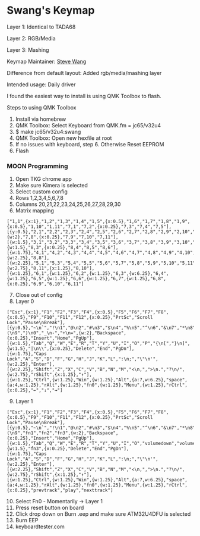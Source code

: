 Swang's Keymap
===

Layer 1: Identical to TADA68

Layer 2: RGB/Media

Layer 3: Mashing

Keymap Maintainer: [Steve Wang](https://github.com/swangful)

Difference from default layout: Added rgb/media/mashing layer

Intended usage: Daily driver

I found the easiest way to install is using QMK Toolbox to flash.

Steps to using QMK Toolbox

1. Install via homebrew
2. QMK Toolbox: Select Keyboard from QMK.fm = jc65/v32u4
3. $ make jc65/v32u4:swang
4. QMK Toolbox: Open new hexfile at root
5. If no issues with keyboard, step 6. Otherwise Reset EEPROM
6. Flash


### MOON Programming
1. Open TKG chrome app
2. Make sure Kimera is selected
3. Select custom config
4. Rows 1,2,3,4,5,6,7,8
5. Columns 20,21,22,23,24,25,26,27,28,29,30
6. Matrix mapping
```
["1,1",{x:1},"1,2","1,3","1,4","1,5",{x:0.5},"1,6","1,7","1,8","1,9",{x:0.5},"1,10","1,11","7,1","7,2",{x:0.25},"7,3","7,4","7,5"],
[{y:0.5},"2,1","2,2","2,3","2,4","2,5","2,6","2,7","2,8","2,9","2,10","2,11","7,6","7,7",{w:2},"7,8",{x:0.25},"7,9","7,10","7,11"],
[{w:1.5},"3,1","3,2","3,3","3,4","3,5","3,6","3,7","3,8","3,9","3,10","3,11","8,1","8,2",{w:1.5},"8,3",{x:0.25},"8,4","8,5","8,6"],
[{w:1.75},"4,1","4,2","4,3","4,4","4,5","4,6","4,7","4,8","4,9","4,10","4,11","8,7",{w:2.25},"8,8"],
[{w:2.25},"5,1","5,3","5,4","5,5","5,6","5,7","5,8","5,9","5,10","5,11","8,9",{w:2.75},"8,11",{x:1.25},"8,10"],
[{w:1.25},"6,1",{w:1.25},"6,2",{w:1.25},"6,3",{w:6.25},"6,4",{w:1.25},"6,5",{w:1.25},"6,6",{w:1.25},"6,7",{w:1.25},"6,8",{x:0.25},"6,9","6,10","6,11"]
```

7. Close out of config
8. Layer 0

```
["Esc",{x:1},"F1","F2","F3","F4",{x:0.5},"F5","F6","F7","F8",{x:0.5},"F9","F10","F11","F12",{x:0.25},"PrtSc","Scroll Lock","Pause\nBreak"],
[{y:0.5},"~\n`","!\n1","@\n2","#\n3","$\n4","%\n5","^\n6","&\n7","*\n8","(\n9",")\n0","_\n-","+\n=",{w:2},"Backspace",{x:0.25},"Insert","Home","PgUp"],
[{w:1.5},"Tab","Q","W","E","R","T","Y","U","I","O","P","{\n[","}\n]",{w:1.5},"|\n\\",{x:0.25},"Delete","End","PgDn"],
[{w:1.75},"Caps Lock","A","S","D","F","G","H","J","K","L",":\n;","\"\n'",{w:2.25},"Enter"],
[{w:2.25},"Shift","Z","X","C","V","B","N","M","<\n,",">\n.","?\n/",{w:2.75},"rShift",{x:1.25},"↑"],
[{w:1.25},"Ctrl",{w:1.25},"Win",{w:1.25},"Alt",{a:7,w:6.25},"space",{a:4,w:1.25},"rAlt",{w:1.25},"fn0",{w:1.25},"Menu",{w:1.25},"rCtrl",{x:0.25},"←","↓","→"]
```
9. Layer 1

```
["Esc",{x:1},"F1","F2","F3","F4",{x:0.5},"F5","F6","F7","F8",{x:0.5},"F9","F10","F11","F12",{x:0.25},"PrtSc","Scroll Lock","Pause\nBreak"],
[{y:0.5},"~\n`","!\n1","@\n2","#\n3","$\n4","%\n5","^\n6","&\n7","*\n8","(\n9","fn1","fn2","fn3",{w:2},"Backspace",{x:0.25},"Insert","Home","PgUp"],
[{w:1.5},"Tab","Q","W","E","R","T","Y","U","I","O","volumedown","volumeup","mute",{w:1.5},"fn3",{x:0.25},"Delete","End","PgDn"],
[{w:1.75},"Caps Lock","A","S","D","F","G","H","J","K","L",":\n;","\"\n'",{w:2.25},"Enter"],
[{w:2.25},"Shift","Z","X","C","V","B","N","M","<\n,",">\n.","?\n/",{w:2.75},"rShift",{x:1.25},"↑"],
[{w:1.25},"Ctrl",{w:1.25},"Win",{w:1.25},"Alt",{a:7,w:6.25},"space",{a:4,w:1.25},"rAlt",{w:1.25},"fn0",{w:1.25},"Menu",{w:1.25},"rCtrl",{x:0.25},"prevtrack","play","nexttrack"]
```
10. Select Fn0 - Momentarily -> Layer 1
11. Press reset button on board
12. Click drop down on Burn .eep and make sure ATM32U4DFU is selected
13. Burn EEP
14. keyboardtester.com
